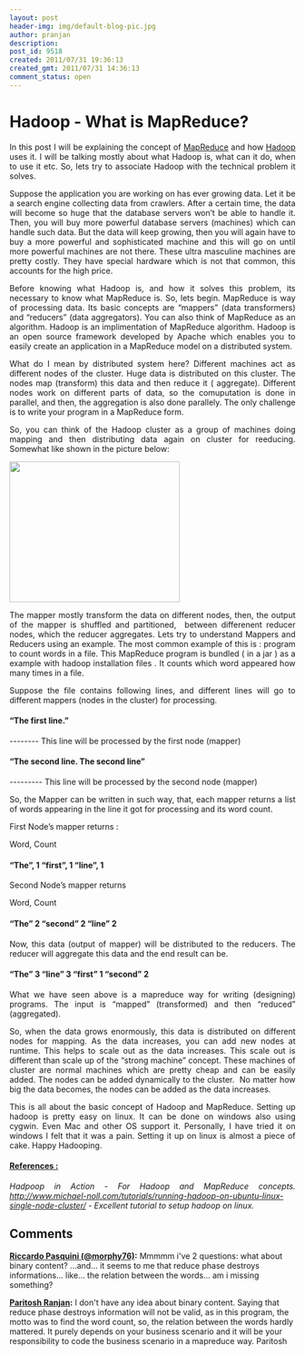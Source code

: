 ```yaml
---
layout: post
header-img: img/default-blog-pic.jpg
author: pranjan
description: 
post_id: 9518
created: 2011/07/31 19:36:13
created_gmt: 2011/07/31 14:36:13
comment_status: open
---
```


# Hadoop - What is MapReduce?

<p style="text-align: justify;">In this post I will be explaining the concept of <a href="http://hadoop.apache.org/mapreduce/" target="_blank">MapReduce</a> and how <a href="http://hadoop.apache.org/" target="_blank">Hadoop</a> uses it. I will be talking mostly about what Hadoop is, what can it do, when to use it etc. So, lets try to associate Hadoop with the technical problem it solves.</p>

<p style="text-align: justify;">Suppose the application you are working on has ever growing data. Let it be a search engine collecting data from crawlers. After a certain time, the data will become so huge that the database servers won’t be able to handle it. Then, you will buy more powerful database servers (machines) which can handle such data. But the data will keep growing, then you will again have to buy a more powerful and sophisticated machine and this will go on until more powerful machines are not there. These ultra masculine machines are pretty costly. They have special hardware which is not that common, this accounts for the high price.</p>

<p style="text-align: justify;">Before knowing what Hadoop is, and how it solves this problem, its necessary to know what MapReduce is. So, lets begin.
<!--more-->
MapReduce is way of processing data. Its basic concepts are “mappers” (data transformers) and “reducers” (data aggregators). You can also think of MapReduce as an algorithm. Hadoop is an implimentation of MapReduce algorithm. Hadoop is an open source framework developed by Apache which enables you to easily create an application in a MapReduce model on a distributed system.</p>

<p style="text-align: justify;">What do I mean by distributed system here? Different machines act as different nodes of the cluster. Huge data is distributed on this cluster. The nodes map (transform) this data and then reduce it ( aggregate). Different nodes work on different parts of data, so the comuputation is done in parallel, and then, the aggregation is also done parallely. The only challenge is to write your program in a MapReduce form.</p>

<p style="text-align: justify;">So, you can think of the Hadoop cluster as a group of machines doing mapping and then distributing data again on cluster for reeducing. Somewhat like shown in the picture below:</p>

<p style="text-align: justify;"><a rel="attachment wp-att-9522" href="http://xebee.xebia.in/2011/07/31/hadoop-what-is-mapreduce/hadoop-cluster/"><img class="aligncenter size-medium wp-image-9522" title="Hadoop Cluster" src="http://xebee.xebia.in/wp-content/uploads/2011/07/Hadoop-Cluster-300x248.jpg" alt="" width="300" height="248" /></a></p>

<p style="text-align: justify;">The mapper mostly transform the data on different nodes, then, the output of the mapper is shuffled and partitioned,  between differenent reducer nodes, which the reducer aggregates. Lets try to understand Mappers and Reducers using an example. The most common example of this is : program to count words in a file. This MapReduce program is bundled ( in a jar ) as a example with hadoop installation files . It counts which word appeared how many times in a file.</p>

<p style="text-align: justify;">Suppose the file contains following lines, and different lines will go to different mappers (nodes in the cluster) for processing.</p>

<h4 style="text-align: justify;">“The first line.”</h4>

<p style="text-align: justify;">-------- This line will be processed by the first node (mapper)</p>

<h4 style="text-align: justify;">“The second line. The second line”</h4>

<p style="text-align: justify;">--------- This line will be processed by the second node (mapper)</p>

<p style="text-align: justify;">So, the Mapper can be written in such way, that, each mapper returns a list of words appearing in the line it got for processing and its word count.</p>

<p style="text-align: justify;">First Node’s mapper returns :</p>

<p style="text-align: justify;">Word, Count</p>

<h4 style="text-align: justify;">“The”, 1
“first”, 1
“line”, 1</h4>

<p style="text-align: justify;">Second Node’s mapper returns</p>

<p style="text-align: justify;">Word, Count</p>

<h4 style="text-align: justify;">“The” 2
“second” 2
“line” 2</h4>

<p style="text-align: justify;">Now, this data (output of mapper) will be distributed to the reducers. The reducer will aggregate this data and the end result can be.</p>

<h4 style="text-align: justify;">“The” 3
“line” 3
“first” 1
“second” 2</h4>

<p style="text-align: justify;">What we have seen above is a mapreduce way for writing (designing) programs. The input is “mapped” (transformed) and then “reduced” (aggregated).</p>

<p style="text-align: justify;">So, when the data grows enormously, this data is distributed on different nodes for mapping. As the data increases, you can add new nodes at runtime. This helps to scale out as the data increases. This scale out is different than scale up of the “strong machine” concept. These machines of cluster are normal machines which are pretty cheap and can be easily added. The nodes can be added dynamically to the cluster.  No matter how big the data becomes, the nodes can be added as the data increases.</p>

<p style="text-align: justify;">This is all about the basic concept of Hadoop and MapReduce. Setting up hadoop is pretty easy on linux. It can be done on windows also using cygwin. Even Mac and other OS support it. Personally, I have tried it on windows I felt that it was a pain. Setting it up on linux is almost a piece of cake. Happy Hadooping.</p>

<h4 style="text-align: justify;"><span style="text-decoration: underline;">References :</span></h4>

<p><address style="text-align: justify;">Hadpoop in Action - For Hadoop and MapReduce concepts.
<a href="http://www.michael-noll.com/tutorials/running-hadoop-on-ubuntu-linux-single-node-cluster/" target="_blank">http://www.michael-noll.com/tutorials/running-hadoop-on-ubuntu-linux-single-node-cluster/</a> - Excellent tutorial to setup hadoop on linux.</address></p>

## Comments

**[Riccardo Pasquini (@morphy76)](#5809 "2011-08-04 03:15:37"):** Mmmmm i've 2 questions: what about binary content? ...and... it seems to me that reduce phase destroys informations... like... the relation between the words... am i missing something?

**[Paritosh Ranjan](#5811 "2011-08-04 08:51:49"):** I don't have any idea about binary content. Saying that reduce phase destroys information will not be valid, as in this program, the motto was to find the word count, so, the relation between the words hardly mattered. It purely depends on your business scenario and it will be your responsibility to code the business scenario in a mapreduce way. Paritosh

